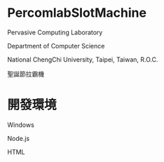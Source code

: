 # PercomlabSlotMachine
Pervasive Computing Laboratory 

Department of Computer Science

National ChengChi University, Taipei, Taiwan, R.O.C.

聖誕節拉霸機

# 開發環境
Windows

Node.js

HTML

